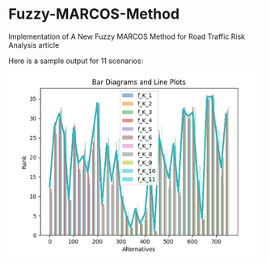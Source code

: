 # Fuzzy-MARCOS-Method
Implementation of A New Fuzzy MARCOS Method for Road Traffic Risk Analysis article

Here is a sample output for 11 scenarios:
![Alt Text](./output.png)
